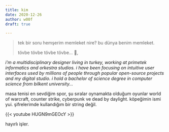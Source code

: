 ```yaml
---
title: kim
date: 2020-12-26
author: w00f
draft: true

---
```

> tek bir soru hemşerim memleket nire? bu dünya benim memleket.
>
> tövbe tövbe tövbe tövbe... 👻,

_i’m a multidisciplinary designer living in turkey, working at primetek informatics and orkestra studios. i have been focusing on intuitive user interfaces used by millions of people through popular open-source projects and my digital studio. i hold a bachelor of science degree in computer science from bilkent university..._

masa tenisi en sevdiğim spor, şu sıralar oynamakta olduğum oyunlar world of warcraft, counter strike, cyberpunk ve dead by daylight. köpeğimin ismi yui. şifrelerimde kullandığım bir string değil.

{{< youtube HUGN9mGEOcY >}} 

hayırlı işler.